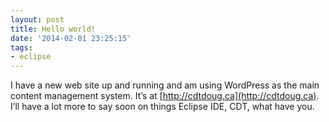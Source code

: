 ```yaml
---
layout: post
title: Hello world!
date: '2014-02-01 23:25:15'
tags:
- eclipse
---
```



I have a new web site up and running and am using WordPress as the main content management system. It’s at [http://cdtdoug.ca](http://cdtdoug.ca). I’ll have a lot more to say soon on things Eclipse IDE, CDT, what have you.


